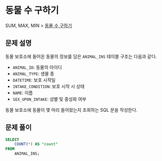 # 동물 수 구하기

SUM, MAX, MIN > [동물 수 구하기](https://programmers.co.kr/learn/courses/30/lessons/59406)

## 문제 설명

동물 보호소에 들어온 동물의 정보를 담은 `ANIMAL_INS` 테이블 구조는 다음과 같다.

- `ANIMAL_ID`: 동물의 아이디
- `ANIMAL_TYPE`: 생물 종
- `DATETIME`: 보호 시작일
- `INTAKE_CONDITION`: 보호 시작 시 상태
- `NAME`: 이름
- `SEX_UPON_INTAKE`: 성별 및 중성화 여부

동물 보호소에 동물이 몇 마리 들어왔는지 조회하는 SQL 문을 작성한다.

## 문제 풀이

```sql
SELECT
    COUNT(*) AS "count"
FROM
    ANIMAL_INS;
```
